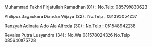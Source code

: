 Muhammad Fakhri Firjatullah Ramadhan (01) :
No.Telp: 085799830623

Philipus Bagaskara Diandra Wijaya (22) :
No.Telp : 081393054237

Ranzyah Adinata Aldo Ala Alfreda (30) :
No.Telp : 081548942238

Revalsa Putra Lusyandra (34) :
No.Wa 081578024326
No.Telp 085640075728
